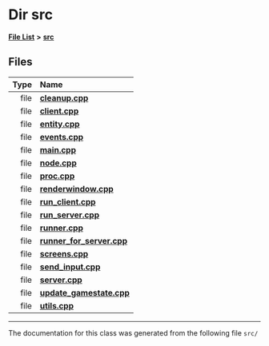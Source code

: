 
# Dir src


[**File List**](files.md) **>** [**src**](dir_68267d1309a1af8e8297ef4c3efbcdba.md)











## Files

| Type | Name |
| ---: | :--- |
| file | [**cleanup.cpp**](cleanup_8cpp.md) <br> |
| file | [**client.cpp**](client_8cpp.md) <br> |
| file | [**entity.cpp**](entity_8cpp.md) <br> |
| file | [**events.cpp**](events_8cpp.md) <br> |
| file | [**main.cpp**](main_8cpp.md) <br> |
| file | [**node.cpp**](node_8cpp.md) <br> |
| file | [**proc.cpp**](proc_8cpp.md) <br> |
| file | [**renderwindow.cpp**](renderwindow_8cpp.md) <br> |
| file | [**run\_client.cpp**](run__client_8cpp.md) <br> |
| file | [**run\_server.cpp**](run__server_8cpp.md) <br> |
| file | [**runner.cpp**](runner_8cpp.md) <br> |
| file | [**runner\_for\_server.cpp**](runner__for__server_8cpp.md) <br> |
| file | [**screens.cpp**](screens_8cpp.md) <br> |
| file | [**send\_input.cpp**](send__input_8cpp.md) <br> |
| file | [**server.cpp**](server_8cpp.md) <br> |
| file | [**update\_gamestate.cpp**](update__gamestate_8cpp.md) <br> |
| file | [**utils.cpp**](utils_8cpp.md) <br> |


















------------------------------
The documentation for this class was generated from the following file `src/`